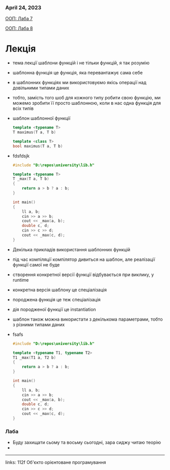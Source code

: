 ### April 24, 2023

[ООП: Лаба 7](https://www.notion.so/7-754710bb65cc453182c7af246af9fdf2) 

[ООП: Лаба 8](https://www.notion.so/8-fa6d115198c4436085bdd7aca6c09bc1) 

# Лекція

- тема лекції шаблони функцій і не тільки функцій, я так розумію
- шаблонна функція це функція, яка перевантажує сама себе
- в шаблонних функціях ми використовуємо якісь операції над довільними типами даних
- тобто, замість того шоб для кожного типу робити свою функцію, ми можемо зробити її просто шаблонною, коли в нас одна функція для всіх типів
- шаблон шаблонної функції
    
    ```cpp
    template <typename T>
    T maximus(T a, T b)
    
    template <class T>
    bool maximus(T a, T b)
    ```
    
- fdsfdsjk
    
    ```cpp
    #include "D:\repos\university\lib.h"
    
    template <typename T>
    T _max(T a, T b)
    {
        return a > b ? a : b;
    }
    
    int main()
    {
        ll a, b;
        cin >> a >> b;
        cout << _max(a, b);
        double c, d;
        cin >> c >> d;
        cout << _max(c, d);
    }
    ```
    
- Декілька прикладів використання шаблонних функцій
- під час компіляції компілятор дивиться на шаблон, але реалізації функції самої не буде
- створення конкретної версії функції відбувається при виклику, у runtime
- конкретна версія шаблону це спеціалізація
- породжена функція це теж спеціалізація
- дія породженої функції це instantiation
- шаблон також можна використати з декількома параметрами, тобто з різними типами даних
- fsafs
    
    ```cpp
    #include "D:\repos\university\lib.h"
    
    template <typename T1, typename T2>
    T1 _max(T1 a, T2 b)
    {
        return a > b ? a : b;
    }
    
    int main()
    {
        ll a, b;
        cin >> a >> b;
        cout << _max(a, b);
        double c, d;
        cin >> c >> d;
        cout << _max(c, d);
    }
    ```
    

### Лаба

- Буду захищати сьому та восьму сьогодні, зара сиджу читаю теорію
- 



---

links: 112f Об'єкто орієнтоване програмування


